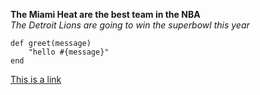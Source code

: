 **The Miami Heat are the best team in the NBA** <br>
*The Detroit Lions are going to win the superbowl this year*

```
def greet(message)
	"hello #{message}"
end
```
[This is a link](http://google.com)
